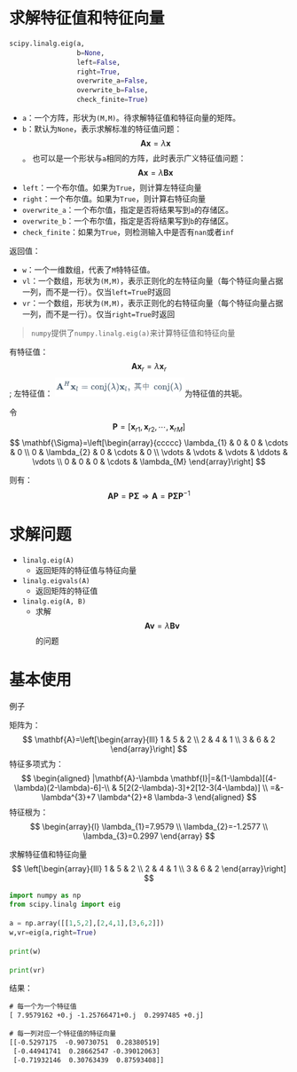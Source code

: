 # 求解特征值和特征向量

```python
scipy.linalg.eig(a, 
                 b=None, 
                 left=False, 
                 right=True, 
                 overwrite_a=False,   
                 overwrite_b=False, 
                 check_finite=True)
```

- `a`：一个方阵，形状为`(M,M)`。待求解特征值和特征向量的矩阵。
- `b`：默认为`None`，表示求解标准的特征值问题： $$\mathbf{A} \mathbf{x}=\lambda \mathbf{x}$$。 也可以是一个形状与`a`相同的方阵，此时表示广义特征值问题：  $$\mathbf{A} \mathbf{x}=\lambda \mathbf{B} \mathbf{x}$$
- `left`：一个布尔值。如果为`True`，则计算左特征向量
- `right`：一个布尔值。如果为`True`，则计算右特征向量
- `overwrite_a`：一个布尔值，指定是否将结果写到`a`的存储区。
- `overwrite_b`：一个布尔值，指定是否将结果写到`b`的存储区。
- `check_finite`：如果为`True`，则检测输入中是否有`nan`或者`inf`

返回值：

- `w`：一个一维数组，代表了`M`特特征值。
- `vl`：一个数组，形状为`(M,M)`，表示正则化的左特征向量（每个特征向量占据一列，而不是一行）。仅当`left=True`时返回
- `vr`：一个数组，形状为`(M,M)`，表示正则化的右特征向量（每个特征向量占据一列，而不是一行）。仅当`right=True`时返回

> `numpy`提供了`numpy.linalg.eig(a)`来计算特征值和特征向量

有特征值：$$\mathbf{A} \mathbf{x}_{r}=\lambda \mathbf{x}_{r}$$ ; 左特征值： <img src="https://raw.githubusercontent.com/HG1227/image/master/img_tuchuang/20200705160915.png" alt="image-20200705160639225" style="zoom:80%;" />为特征值的共轭。 

令 $$\mathbf{P}=\left[\mathbf{x}_{r 1}, \mathbf{x}_{r 2}, \cdots, \mathbf{x}_{r M}\right]$$ 
$$
\mathbf{\Sigma}=\left[\begin{array}{ccccc}
\lambda_{1} & 0 & 0 & \cdots & 0 \\
0 & \lambda_{2} & 0 & \cdots & 0 \\
\vdots & \vdots & \vdots & \ddots & \vdots \\
0 & 0 & 0 & \cdots & \lambda_{M}
\end{array}\right]
$$


则有：
$$
\mathbf{A P}=\mathbf{P \Sigma} \Longrightarrow \mathbf{A}=\mathbf{P} \mathbf{\Sigma P}^{-1}
$$

# 求解问题

- `linalg.eig(A)`
  - 返回矩阵的特征值与特征向量
- `linalg.eigvals(A)`
  - 返回矩阵的特征值
- `linalg.eig(A, B)`
  - 求解 $$\mathbf{A} \mathbf{v}=\lambda \mathbf{B} \mathbf{v}$$ 的问题

# 基本使用

例子

矩阵为：
$$
\mathbf{A}=\left[\begin{array}{lll}
1 & 5 & 2 \\
2 & 4 & 1 \\
3 & 6 & 2
\end{array}\right]
$$
特征多项式为：
$$
\begin{aligned}
|\mathbf{A}-\lambda \mathbf{I}|=&(1-\lambda)[(4-\lambda)(2-\lambda)-6]-\\
& 5[2(2-\lambda)-3]+2[12-3(4-\lambda)] \\
=&-\lambda^{3}+7 \lambda^{2}+8 \lambda-3
\end{aligned}
$$
特征根为：
$$
\begin{array}{l}
\lambda_{1}=7.9579 \\
\lambda_{2}=-1.2577 \\
\lambda_{3}=0.2997
\end{array}
$$


求解特征值和特征向量
$$
\left[\begin{array}{lll}
1 & 5 & 2 \\
2 & 4 & 1 \\
3 & 6 & 2
\end{array}\right]
$$

```python
import numpy as np
from scipy.linalg import eig

a = np.array([[1,5,2],[2,4,1],[3,6,2]])
w,vr=eig(a,right=True)

print(w)

print(vr)
```

结果：

```
# 每一个为一个特征值
[ 7.9579162 +0.j -1.25766471+0.j  0.2997485 +0.j]

# 每一列对应一个特征值的特征向量
[[-0.5297175  -0.90730751  0.28380519]
 [-0.44941741  0.28662547 -0.39012063]
 [-0.71932146  0.30763439  0.87593408]]
```

